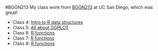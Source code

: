 #BGGN213
My class work from [BGGN213](https://bioboot.github.io/bggn213_F24/) at UC San Diego, which was great!


- Class 4: [Intro to R data structures]()
- Class 5: [All about GGPLOT](https://github.com/muditg19/bggn213_github/blob/main/class05/class05.qmd)
- Class 6: [R functions]()
- Class 7: [R functions]()
- Class 8: [R functions]()
